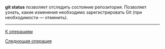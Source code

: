**git status** позволяет отследить состояние репозитория. Позволяет узнать, какие изменения необходимо зарегистрировать Git (при необходимости — отменить).

---
[К операциям](/operations-git/Git-operations)

 [Следующая операция](/operations-git/gitignore.md)